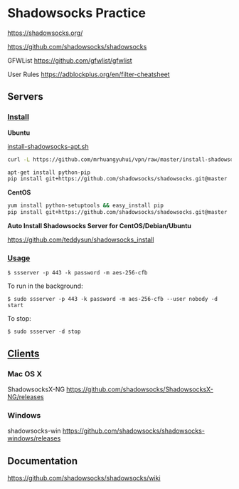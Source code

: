# Shadowsocks Practice

https://shadowsocks.org/

https://github.com/shadowsocks/shadowsocks

GFWList
https://github.com/gfwlist/gfwlist

User Rules
https://adblockplus.org/en/filter-cheatsheet

## Servers

### [Install](https://github.com/shadowsocks/shadowsocks/tree/master#install)

**Ubuntu**

[install-shadowsocks-apt.sh](https://github.com/mrhuangyuhui/vpn/blob/master/install-shadowsocks-apt.sh)
```bash
curl -L https://github.com/mrhuangyuhui/vpn/raw/master/install-shadowsocks-apt.sh | bash
```

```bash
apt-get install python-pip
pip install git+https://github.com/shadowsocks/shadowsocks.git@master
```

**CentOS**
```bash
yum install python-setuptools && easy_install pip
pip install git+https://github.com/shadowsocks/shadowsocks.git@master
```

**Auto Install Shadowsocks Server for CentOS/Debian/Ubuntu**

https://github.com/teddysun/shadowsocks_install

### [Usage](https://github.com/shadowsocks/shadowsocks/tree/master#usage)

```
$ ssserver -p 443 -k password -m aes-256-cfb
```

To run in the background:
```
$ sudo ssserver -p 443 -k password -m aes-256-cfb --user nobody -d start
```

To stop:
```
$ sudo ssserver -d stop
```

## [Clients](https://shadowsocks.org/en/download/clients.html)

### Mac OS X

ShadowsocksX-NG
https://github.com/shadowsocks/ShadowsocksX-NG/releases

### Windows

shadowsocks-win
https://github.com/shadowsocks/shadowsocks-windows/releases

## Documentation

https://github.com/shadowsocks/shadowsocks/wiki
